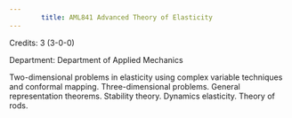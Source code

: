 ```yaml
---
        title: AML841 Advanced Theory of Elasticity
---
```

Credits: 3 (3-0-0)

Department: Department of Applied Mechanics

Two-dimensional problems in elasticity using complex variable techniques and conformal mapping. Three-dimensional problems. General representation theorems. Stability theory. Dynamics elasticity. Theory of rods.